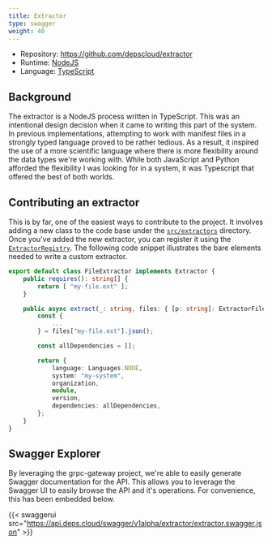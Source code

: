 ```yaml
---
title: Extractor
type: swagger
weight: 40
---
```


* Repository: https://github.com/depscloud/extractor
* Runtime: [NodeJS](https://nodejs.org/en/)
* Language: [TypeScript](https://www.typescriptlang.org/)

## Background

The extractor is a NodeJS process written in TypeScript.
This was an intentional design decision when it came to writing this part of the system.
In previous implementations, attempting to work with manifest files in a strongly typed language proved to be rather tedious.
As a result, it inspired the use of a more scientific language where there is more flexibility around the data types we're working with.
While both JavaScript and Python afforded the flexibility I was looking for in a system, it was Typescript that offered the best of both worlds.

## Contributing an extractor

This is by far, one of the easiest ways to contribute to the project.
It involves adding a new class to the code base under the [`src/extractors`](https://github.com/depscloud/extractor/tree/main/src/extractors) directory.
Once you've added the new extractor, you can register it using the [`ExtractorRegistry`](https://github.com/depscloud/extractor/blob/main/src/extractors/ExtractorRegistry.ts).
The following code snippet illustrates the bare elements needed to write a custom extractor.

```typescript
export default class FileExtractor implements Extractor {
    public requires(): string[] {
        return [ "my-file.ext" ];
    }

    public async extract(_: string, files: { [p: string]: ExtractorFile }): Promise<DependencyManagementFile> {
        const {
            ...
        } = files["my-file.ext"].json();

        const allDependencies = [];

        return {
            language: Languages.NODE,
            system: "my-system",
            organization,
            module,
            version,
            dependencies: allDependencies,
        };
    }
}
```

## Swagger Explorer

By leveraging the grpc-gateway project, we're able to easily generate Swagger documentation for the API.
This allows you to leverage the Swagger UI to easily browse the API and it's operations.
For convenience, this has been embedded below.

{{< swaggerui src="https://api.deps.cloud/swagger/v1alpha/extractor/extractor.swagger.json" >}}
